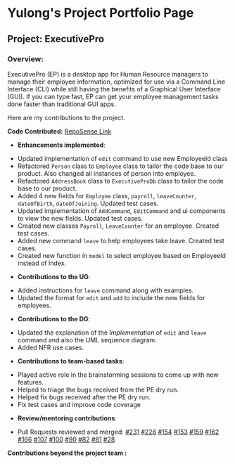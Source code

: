 # Yulong's Project Portfolio Page

## Project: ExecutivePro
### Overview:
ExecutivePro (EP) is a desktop app for Human Resource managers to manage their employee information, optimized for use via a Command Line Interface (CLI) while still having the benefits of a Graphical User Interface (GUI). If you can type fast, EP can get your employee management tasks done faster than traditional GUI apps.

Here are my contributions to the project.

**Code Contributed:**
[RepoSense Link](https://nus-cs2103-ay2223s2.github.io/tp-dashboard/?search=gyulong1&breakdown=true)

* **Enhancements implemented**:
- Updated implementation of `edit` command to use new EmployeeId class
- Refactored `Person` class to `Employee` class to tailor the code base to our product. Also changed all instances of person into employee.
- Refactored `AddressBook` class to `ExecutiveProDb` class to tailor the code base to our product.
- Added 4 new fields for `Employee` class, `payroll`, `leaveCounter`, `dateOfBirth`, `dateOfJoining`. Updated test cases.
- Updated implementation of `AddCommand`, `EditCommand` and ui components to view the new fields. Updated test cases.
- Created new classes `Payroll`, `LeaveCounter` for an employee. Created test cases.
- Added new command `leave` to help employees take leave. Created test cases.
- Created new function in `model` to select employee based on EmployeeId instead of Index.

* **Contributions to the UG**:
- Added instructions for `leave` command along with examples.
- Updated the format for `edit` and `add` to include the new fields for employees.

* **Contributions to the DG**:
- Updated the explanation of the _Implementation_ of `edit` and `leave` command and also the UML sequence diagram.
- Added NFR use cases.

* **Contributions to team-based tasks**:
- Played active role in the brainstorming sessions to come up with new features.
- Helped to triage the bugs received from the PE dry run.
- Helped fix bugs received after the PE dry run.
- Fix test cases and improve code coverage

* **Review/mentoring contributions**:
- Pull Requests reviewed and merged:
  [#231](https://github.com/AY2223S2-CS2103T-W09-4/tp/pull/231)
  [#226](https://github.com/AY2223S2-CS2103T-W09-4/tp/pull/226)
  [#154](https://github.com/AY2223S2-CS2103T-W09-4/tp/pull/154)
  [#153](https://github.com/AY2223S2-CS2103T-W09-4/tp/pull/153)
  [#159](https://github.com/AY2223S2-CS2103T-W09-4/tp/pull/159)
  [#162](https://github.com/AY2223S2-CS2103T-W09-4/tp/pull/162)
  [#166](https://github.com/AY2223S2-CS2103T-W09-4/tp/pull/166)
  [#107](https://github.com/AY2223S2-CS2103T-W09-4/tp/pull/107)
  [#100](https://github.com/AY2223S2-CS2103T-W09-4/tp/pull/100)
  [#90](https://github.com/AY2223S2-CS2103T-W09-4/tp/pull/90)
  [#82](https://github.com/AY2223S2-CS2103T-W09-4/tp/pull/82)
  [#81](https://github.com/AY2223S2-CS2103T-W09-4/tp/pull/81)
  [#28](https://github.com/AY2223S2-CS2103T-W09-4/tp/pull/28)

**Contributions beyond the project team :**
